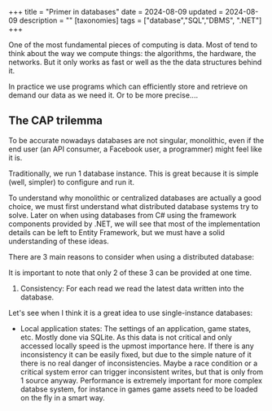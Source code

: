 +++
title = "Primer in databases"
date = 2024-08-09
updated = 2024-08-09
description = ""
[taxonomies]
tags = ["database","SQL","DBMS", ".NET"]
+++

One of the most fundamental pieces of computing is data. Most of tend to think about the way we compute things: the algorithms, the hardware, the networks. But it only works as fast or well as the the data structures behind it.

In practice we use programs which can efficiently store and retrieve on demand our data as we need it.
Or to be more precise....

## The CAP trilemma

To be accurate nowadays databases are not singular, monolithic, even if the end user (an API consumer, a Facebook user, a programmer) might feel like it is.

Traditionally, we run 1 database instance. This is great because it is simple (well, simpler) to configure and run it.

To understand why monolithic or centralized databases are actually a good choice, we must first understand what distributed database systems try to solve. Later on when using databases from C# using the framework components provided by .NET, we will see that most of the implementation details can be left to Entity Framework, but we must have a solid understanding of these ideas.

There are 3 main reasons to consider when using a distributed database:

It is important to note that only 2 of these 3 can be provided at one time.

1. Consistency: For each read we read the latest data written into the database. 

Let's see when I think it is a great idea to use single-instance databases:

- Local application states: The settings of an application, game states, etc. Mostly done via SQLite. As this data is not critical and only accessed locally speed is the upmost importance here. If there is any inconsistency it can be easily fixed, but due to the simple nature of it there is no real danger of inconsistencies. Maybe a race condition or a critical system error can trigger inconsistent writes, but that is only from 1 source anyway. Performance is extremely important for more complex databse system, for instance in games game assets need to be loaded on the fly in a smart way.
